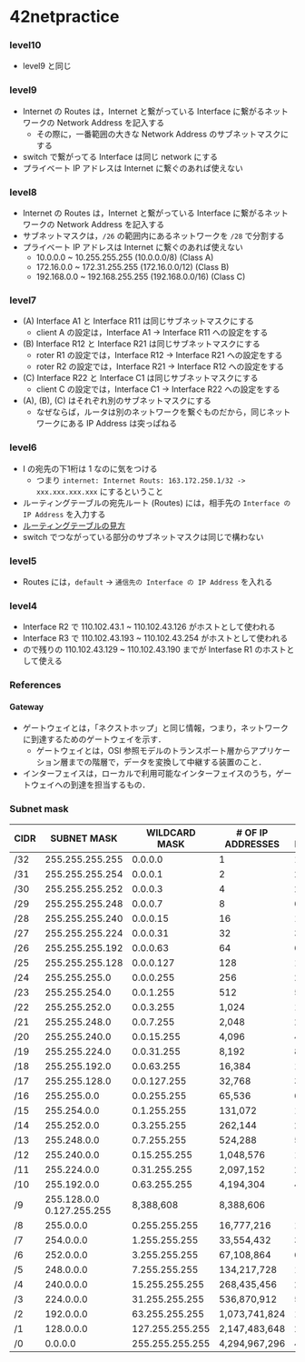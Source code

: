 # 42netpractice

### level10
- level9 と同じ

### level9
- Internet の Routes は，Internet と繋がっている Interface に繋がるネットワークの Network Address を記入する
  - その際に，一番範囲の大きな Network Address のサブネットマスクにする
- switch で繋がってる Interface は同じ network にする
- プライベート IP アドレスは Internet に繋ぐのあれば使えない

### level8
- Internet の Routes は，Internet と繋がっている Interface に繋がるネットワークの Network Address を記入する
- サブネットマスクは，`/26` の範囲内にあるネットワークを `/28` で分割する
- プライベート IP アドレスは Internet に繋ぐのあれば使えない
  - 10.0.0.0 ~ 10.255.255.255 (10.0.0.0/8) (Class A)
  - 172.16.0.0 ~ 172.31.255.255 (172.16.0.0/12) (Class B)
  - 192.168.0.0 ~ 192.168.255.255 (192.168.0.0/16) (Class C)

### level7
- (A) Interface A1 と Interface R11 は同じサブネットマスクにする
  - client A の設定は，Interface A1 -> Interface R11 への設定をする
- (B) Interface R12 と Interface R21 は同じサブネットマスクにする
  - roter R1 の設定では，Interface R12 -> Interface R21 への設定をする
  - roter R2 の設定では，Interface R21 -> Interface R12 への設定をする
- (C) Interface R22 と Interface C1 は同じサブネットマスクにする
  - client C の設定では，Interface C1 -> Interface R22 への設定をする
- (A), (B), (C) はそれぞれ別のサブネットマスクにする
  - なぜならば，ルータは別のネットワークを繋ぐものだから，同じネットワークにある IP Address は突っぱねる

### level6
- I の宛先の下1桁は 1 なのに気をつける
  - つまり `internet: Internet Routs: 163.172.250.1/32 -> xxx.xxx.xxx.xxx` にするということ
- ルーティングテーブルの宛先ルート (Routes) には，相手先の `Interface の IP Address` を入力する
- [ルーティングテーブルの見方](https://qiita.com/cafedrip/items/8f0cc9544910cba23be8#ルーティングテーブルの見方)
- switch でつながっている部分のサブネットマスクは同じで構わない

### level5
- Routes には，`default` -> `通信先の Interface の IP Address` を入れる

### level4
- Interface R2 で 110.102.43.1 ~ 110.102.43.126 がホストとして使われる
- Interface R3 で 110.102.43.193 ~ 110.102.43.254 がホストとして使われる
- ので残りの 110.102.43.129 ~ 110.102.43.190 までが Interfase R1 のホストとして使える

### References
#### Gateway
- ゲートウェイとは，「ネクストホップ」と同じ情報，つまり，ネットワークに到達するためのゲートウェイを示す．
  - ゲートウェイとは，OSI 参照モデルのトランスポート層からアプリケーション層までの階層で，データを変換して中継する装置のこと．
- インターフェイスは，ローカルで利用可能なインターフェイスのうち，ゲートウェイへの到達を担当するもの．

### Subnet mask

| CIDR | SUBNET MASK               | WILDCARD MASK   | # OF IP ADDRESSES | # OF USABLE IP ADDRESSES |
|------|---------------------------|-----------------|-------------------|--------------------------|
| /32  | 255.255.255.255           | 0.0.0.0         | 1                 | 1                        |
| /31  | 255.255.255.254           | 0.0.0.1         | 2                 | 2*                       |
| /30  | 255.255.255.252           | 0.0.0.3         | 4                 | 2                        |
| /29  | 255.255.255.248           | 0.0.0.7         | 8                 | 6                        |
| /28  | 255.255.255.240           | 0.0.0.15        | 16                | 14                       |
| /27  | 255.255.255.224           | 0.0.0.31        | 32                | 30                       |
| /26  | 255.255.255.192           | 0.0.0.63        | 64                | 62                       |
| /25  | 255.255.255.128           | 0.0.0.127       | 128               | 126                      |
| /24  | 255.255.255.0             | 0.0.0.255       | 256               | 254                      |
| /23  | 255.255.254.0             | 0.0.1.255       | 512               | 510                      |
| /22  | 255.255.252.0             | 0.0.3.255       | 1,024             | 1,022                    |
| /21  | 255.255.248.0             | 0.0.7.255       | 2,048             | 2,046                    |
| /20  | 255.255.240.0             | 0.0.15.255      | 4,096             | 4,094                    |
| /19  | 255.255.224.0             | 0.0.31.255      | 8,192             | 8,190                    |
| /18  | 255.255.192.0             | 0.0.63.255      | 16,384            | 16,382                   |
| /17  | 255.255.128.0             | 0.0.127.255     | 32,768            | 32,766                   |
| /16  | 255.255.0.0               | 0.0.255.255     | 65,536            | 65,534                   |
| /15  | 255.254.0.0               | 0.1.255.255     | 131,072           | 131,070                  |
| /14  | 255.252.0.0               | 0.3.255.255     | 262,144           | 262,142                  |
| /13  | 255.248.0.0               | 0.7.255.255     | 524,288           | 524,286                  |
| /12  | 255.240.0.0               | 0.15.255.255    | 1,048,576         | 1,048,574                |
| /11  | 255.224.0.0               | 0.31.255.255    | 2,097,152         | 2,097,150                |
| /10  | 255.192.0.0               | 0.63.255.255    | 4,194,304         | 4,194,302                |
| /9   | 255.128.0.0	0.127.255.255 | 8,388,608       | 8,388,606         |
| /8   | 255.0.0.0                 | 0.255.255.255   | 16,777,216        | 16,777,214               |
| /7   | 254.0.0.0                 | 1.255.255.255   | 33,554,432        | 33,554,430               |
| /6   | 252.0.0.0                 | 3.255.255.255   | 67,108,864        | 67,108,862               |
| /5   | 248.0.0.0                 | 7.255.255.255   | 134,217,728       | 134,217,726              |
| /4   | 240.0.0.0                 | 15.255.255.255  | 268,435,456       | 268,435,454              |
| /3   | 224.0.0.0                 | 31.255.255.255  | 536,870,912       | 536,870,910              |
| /2   | 192.0.0.0                 | 63.255.255.255  | 1,073,741,824     | 1,073,741,822            |
| /1   | 128.0.0.0                 | 127.255.255.255 | 2,147,483,648     | 2,147,483,646            |
| /0   | 0.0.0.0                   | 255.255.255.255 | 4,294,967,296     | 4,294,967,294            |
